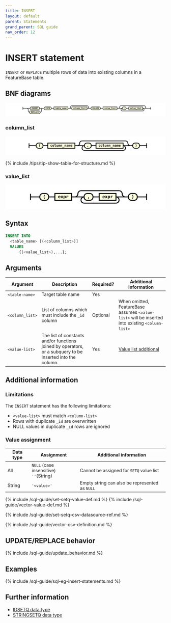 ```yaml
---
title: INSERT
layout: default
parent: Statements
grand_parent: SQL guide
nav_order: 12
---
```


# INSERT statement

`INSERT` or `REPLACE` multiple rows of data into existing columns in a FeatureBase table.

## BNF diagrams

![expr](/assets/images/sql-guide/insert_stmt.svg)

### column_list
![expr](/assets/images/sql-guide/column_list.svg)

{% include /tips/tip-show-table-for-structure.md %}

### value_list
![expr](/assets/images/sql-guide/value_list.svg)

## Syntax

```sql
INSERT INTO
  <table_name> [(<column_list>)]
  VALUES
      {(<value_list>),...};
```

## Arguments

| Argument | Description | Required? | Additional information |
|---|---|---|---|
|`<table-name>` | Target table name | Yes |  |
| `<column_list>` | List of columns which must include the `_id` column | Optional | When omitted, FeatureBase assumes `<value-list>` will be inserted into existing `<column-list>` |
| `<value-list>` | The list of constants and/or functions joined by operators, or a subquery to be inserted into the column. | Yes | [Value list additional](#value-list-additional) |

## Additional information

### Limitations

The `INSERT` statement has the following limitations:
* `<value-list>` must match `<column-list>`
* Rows with duplicate `_id` are overwritten
* NULL values in duplicate `_id` rows are ignored

### Value assignment

| Data type | Assignment | Additional information |
|---|---|---|
| All | `NULL` (case insensitive)<br/>`''`(String) | Cannot be assigned for `SETQ` value list |
| String | `'<value>'` | Empty string can also be represented as `NULL` |
{% include /sql-guide/set-setq-value-def.md %}
{% include /sql-guide/vector-value-def.md %}

{% include /sql-guide/set-setq-csv-datasource-ref.md %}

{% include /sql-guide/vector-csv-definition.md %}

## UPDATE/REPLACE behavior

{% include /sql-guide/update_behavior.md %}

## Examples

{% include /sql-guide/sql-eg-insert-statements.md %}

<!-- the following headings and sql commented out because most of them are in the insert statements include, above

### CREATE TABLE with string data types

{% include /sql-guide/table-create-prod-sale-string-eg.md %}

### INSERT multiple records INTO `products` and `services` tables

{% include /sql-guide/insert-into-products-table-eg.md %}

{% include /sql-guide/insert-into-services-table-eg.md %}

### INSERT value in services table

```sql
INSERT INTO services (_id, servicelist, price)
VALUES (1, 'free deliveries on orders over $50', 0.00);
```

### Overwrite existing value

```sql
INSERT INTO services (_id, servicelist, price)
VALUES (2, 'local postage per item', 2.20);
```

### CREATE TABLE with TIMEQUANTUM constraints

{% include /sql-guide/table-create-timequantum-eg.md %}

### INSERT for time quantum data types

The following statement inserts values with an associated timestamp (using either a unix time or timestamp) into `timeq`,  which has `IDSETQ` and `STRINGSETQ` data types.

{: .important}
Curly brackets in the following example are mandatory and do not represent syntax grammar.

```sql
INSERT INTO timeq(_id, stringsetcolq, idsetcolq)
VALUES (1, {'2018-08-31T00:00:00Z', ['A','B']}, {1676649734, [1]});
```

### CREATE TABLE with `STRINGSET` data types

{% include /sql-guide/table-create-stringset-datatype-eg.md %}

### INSERT data to `STRINGSET`

```sql
INSERT
  into myspecies (_id, species)
  values
    ('yes', ['Manatee', 'Sea Horse', 'Koala']),
    ('no', ['Starfish']);
```

### INSERT data to vector table

* [INSERT INTO VECTOR data type column](/docs/sql-guide/examples/sql-eg-insert/sql-eg-insert-cosvec-target)
-->
## Further information

* [IDSETQ data type](/docs/sql-guide/data-types/data-type-set-setq)
* [STRINGSETQ data type](/docs/sql-guide/data-types/data-type-set-setq)
